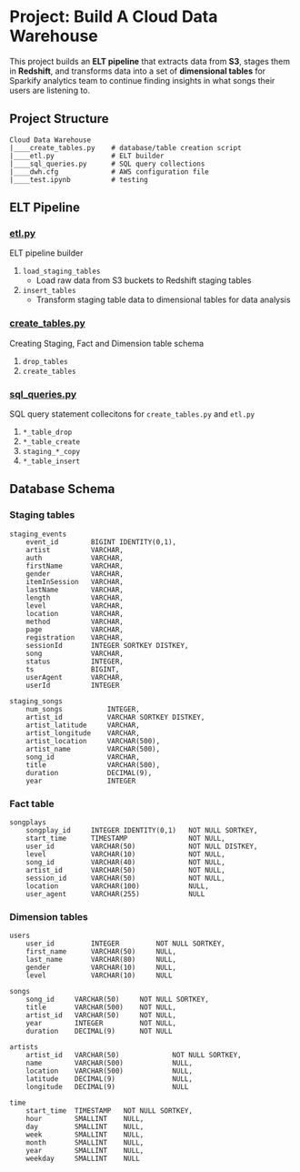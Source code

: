 # Project: Build A Cloud Data Warehouse

This project builds an **ELT pipeline** that extracts data from **S3**, stages them in **Redshift**, and transforms data into a set of **dimensional tables** for Sparkify analytics team to continue finding insights in what songs their users are listening to.


## Project Structure

```
Cloud Data Warehouse
|____create_tables.py    # database/table creation script 
|____etl.py              # ELT builder
|____sql_queries.py      # SQL query collections
|____dwh.cfg             # AWS configuration file
|____test.ipynb          # testing
```


## ELT Pipeline
### [etl.py](etl.py)
ELT pipeline builder

1. `load_staging_tables`
	* Load raw data from S3 buckets to Redshift staging tables
2. `insert_tables`
	* Transform staging table data to dimensional tables for data analysis

### [create_tables.py](create_tables.py)
Creating Staging, Fact and Dimension table schema

1. `drop_tables`
2. `create_tables`

### [sql_queries.py](sql_queries.py)
SQL query statement collecitons for `create_tables.py` and `etl.py`

1. `*_table_drop`
2. `*_table_create`
3. `staging_*_copy`
3. `*_table_insert`


## Database Schema
### Staging tables
```
staging_events
    event_id        BIGINT IDENTITY(0,1),
    artist          VARCHAR,
    auth            VARCHAR,
    firstName       VARCHAR,
    gender          VARCHAR,
    itemInSession   VARCHAR,
    lastName        VARCHAR,
    length          VARCHAR,
    level           VARCHAR,
    location        VARCHAR,
    method          VARCHAR,
    page            VARCHAR,
    registration    VARCHAR,
    sessionId       INTEGER SORTKEY DISTKEY,
    song            VARCHAR,
    status          INTEGER,
    ts              BIGINT,
    userAgent       VARCHAR,
    userId          INTEGER

staging_songs
    num_songs           INTEGER,
    artist_id           VARCHAR SORTKEY DISTKEY,
    artist_latitude     VARCHAR,
    artist_longitude    VARCHAR,
    artist_location     VARCHAR(500),
    artist_name         VARCHAR(500),
    song_id             VARCHAR,
    title               VARCHAR(500),
    duration            DECIMAL(9),
    year                INTEGER
```

### Fact table
```
songplays
    songplay_id     INTEGER IDENTITY(0,1)   NOT NULL SORTKEY,
    start_time      TIMESTAMP               NOT NULL,
    user_id         VARCHAR(50)             NOT NULL DISTKEY,
    level           VARCHAR(10)             NOT NULL,
    song_id         VARCHAR(40)             NOT NULL,
    artist_id       VARCHAR(50)             NOT NULL,
    session_id      VARCHAR(50)             NOT NULL,
    location        VARCHAR(100)            NULL,
    user_agent      VARCHAR(255)            NULL
```

### Dimension tables
```
users
    user_id         INTEGER         NOT NULL SORTKEY,
    first_name      VARCHAR(50)     NULL,
    last_name       VARCHAR(80)     NULL,
    gender          VARCHAR(10)     NULL,
    level           VARCHAR(10)     NULL

songs
    song_id     VARCHAR(50)     NOT NULL SORTKEY,
    title       VARCHAR(500)    NOT NULL,
    artist_id   VARCHAR(50)     NOT NULL,
    year        INTEGER         NOT NULL,
    duration    DECIMAL(9)      NOT NULL

artists
    artist_id   VARCHAR(50)             NOT NULL SORTKEY,
    name        VARCHAR(500)            NULL,
    location    VARCHAR(500)            NULL,
    latitude    DECIMAL(9)              NULL,
    longitude   DECIMAL(9)              NULL

time
    start_time  TIMESTAMP   NOT NULL SORTKEY,
    hour        SMALLINT    NULL,
    day         SMALLINT    NULL,
    week        SMALLINT    NULL,
    month       SMALLINT    NULL,
    year        SMALLINT    NULL,
    weekday     SMALLINT    NULL
```
